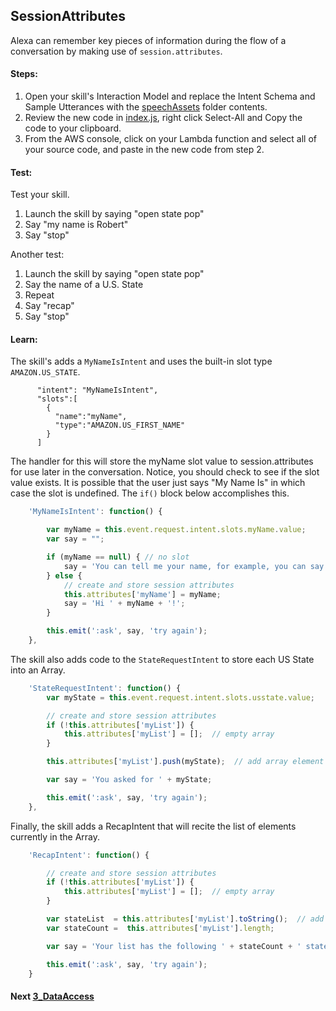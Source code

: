 
## SessionAttributes

Alexa can remember key pieces of information during the flow of a conversation by making use of `session.attributes`.


#### Steps:
1. Open your skill's Interaction Model and replace the Intent Schema and Sample Utterances with the [speechAssets](speechAssets) folder contents.
2. Review the new code in [index.js](src/index.js), right click Select-All and Copy the code to your clipboard.
3. From the AWS console, click on your Lambda function and select all of your source code, and paste in the new code from step 2.


#### Test:
 Test your skill.
  1. Launch the skill by saying "open state pop"
  2. Say "my name is Robert"
  3. Say "stop"

Another test:
  1. Launch the skill by saying "open state pop"
  2. Say the name of a U.S. State
  3. Repeat
  4. Say "recap"
  5. Say "stop"


#### Learn:

The skill's adds a `MyNameIsIntent` and uses the built-in slot type `AMAZON.US_STATE`.
```
      "intent": "MyNameIsIntent",
      "slots":[
        {
          "name":"myName",
          "type":"AMAZON.US_FIRST_NAME"
        }
      ]
```
The handler for this will store the myName slot value to session.attributes for use later in the conversation.
Notice, you should check to see if the slot value exists. It is possible that the user just says "My Name Is" in which case the slot is undefined.
The `if()` block below accomplishes this.

```javascript
    'MyNameIsIntent': function() {

        var myName = this.event.request.intent.slots.myName.value;
        var say = "";

        if (myName == null) { // no slot
            say = 'You can tell me your name, for example, you can say my name is Natasha.';
        } else {
            // create and store session attributes
            this.attributes['myName'] = myName;
            say = 'Hi ' + myName + '!';
        }

        this.emit(':ask', say, 'try again');
    },
```

The skill also adds code to the `StateRequestIntent` to store each US State into an Array.
```javascript
    'StateRequestIntent': function() {
        var myState = this.event.request.intent.slots.usstate.value;

        // create and store session attributes
        if (!this.attributes['myList']) {
            this.attributes['myList'] = [];  // empty array
        }

        this.attributes['myList'].push(myState);  // add array element

        var say = 'You asked for ' + myState;

        this.emit(':ask', say, 'try again');
    },
```

Finally, the skill adds a RecapIntent that will recite the list of elements currently in the Array.
```javascript
    'RecapIntent': function() {

        // create and store session attributes
        if (!this.attributes['myList']) {
            this.attributes['myList'] = [];  // empty array
        }

        var stateList  = this.attributes['myList'].toString();  // add array element
        var stateCount =  this.attributes['myList'].length;

        var say = 'Your list has the following ' + stateCount + ' states.  ' + stateList;

        this.emit(':ask', say, 'try again');
    }
```


#### Next [3_DataAccess](../3_DataAccess)

